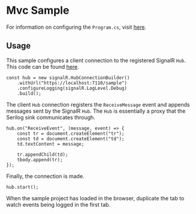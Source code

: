 # Mvc Sample

For information on configuring the `Program.cs`, visit [here](../../src/README.md).

## Usage

This sample configures a client connection to the registered SignalR `Hub`. This code can be found [here](./src/Views/Home/Index.cshtml).

    const hub = new signalR.HubConnectionBuilder()
        .withUrl("https://localhost:7110/sample")
        .configureLogging(signalR.LogLevel.Debug)
        .build();

The client `Hub` connection registers the `ReceiveMessage` event and appends messages sent by the SignalR `Hub`. The `Hub` is essentially a proxy that the Serilog sink communicates through.

    hub.on("ReceiveEvent", (message, event) => {
        const tr = document.createElement("tr");
        const td = document.createElement("td");
        td.textContent = message;

        tr.appendChild(td);
        tbody.append(tr);
    });

Finally, the connection is made.

    hub.start();

When the sample project has loaded in the browser, duplicate the tab to watch events being logged in the first tab.